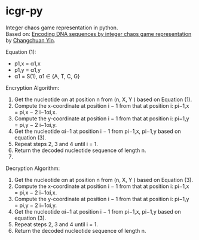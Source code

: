 # icgr-py
Integer chaos game representation in python. <br/>
Based on: [Encoding DNA sequences by integer chaos game
representation](https://arxiv.org/pdf/1712.04546.pdf) by [Changchuan Yin](https://www.math.uic.edu/people/profile?netid=cyin1).

Equation (1): 
* p1,x = α1,x
* p1,y = α1,y
* α1 = S(1), α1 ∈ {A, T, C, G}


Encryption Algorithm: <br/>
1. Get the nucleotide αn at position n from (n, X, Y ) based on
Equation (1).
2. Compute the x-coordinate at position i − 1 from that at
position i: pi−1,x = pi,x − 2
i−1αi,x.
3. Compute the y-coordinate at position i − 1 from that at
position i: pi−1,y = pi,y − 2
i−1αi,y.
4. Get the nucleotide αi−1 at position i − 1 from pi−1,x, pi−1,y
based on equation (3).
5. Repeat steps 2, 3 and 4 until i = 1.
6. Return the decoded nucleotide sequence of length n.
7. 

Decryption Algorithm: <br/>
1. Get the nucleotide αn at position n from (n, X, Y ) based on
Equation (3).
2. Compute the x-coordinate at position i − 1 from that at
position i: pi−1,x = pi,x − 2
i−1αi,x.
3. Compute the y-coordinate at position i − 1 from that at
position i: pi−1,y = pi,y − 2
i−1αi,y.
4. Get the nucleotide αi−1 at position i − 1 from pi−1,x, pi−1,y
based on equation (3).
5. Repeat steps 2, 3 and 4 until i = 1.
6. Return the decoded nucleotide sequence of length n.